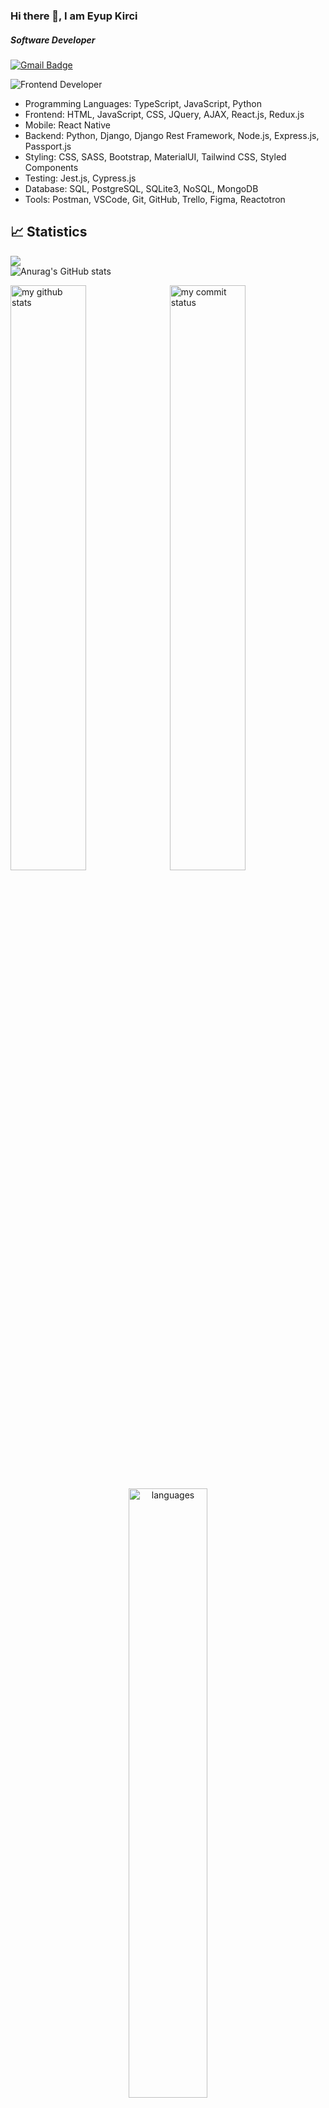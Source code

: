 ### Hi there 👋, I am Eyup Kirci 
##### Software Developer
[![Gmail Badge](https://img.shields.io/badge/Gmail-D14836?style=for-the-badge&logo=gmail&logoColor=white)](https://mail.google.com/mail/u/0/?hl=tr&tf=cm&fs=1&to=eyupkirci@gmail.com)
<!-- [![LinkedIn Badge](https://img.shields.io/badge/LinkedIn-0077B5?style=for-the-badge&logo=linkedin&logoColor=white)](https://www.linkedin.com/in/eyupkirci) -->

![Frontend Developer](https://media.giphy.com/media/iIqmM5tTjmpOB9mpbn/giphy.gif)

<!-- -  🌱 I’m A lifelong learner. 
-  ✨ Having knowledge;
-  in Frontend: HTML, CSS, JS, SASS, Bootstrap, Material UI, React.js, Redux, and React Native in Mobile Dev
-  in Backend: Python, Django, Django Rest Framework, SQL, Firebase, Postgresql, RestfulAPIs 
-  👯 Eager to contribute to team success through hard work, attention to details and excellent organizational skills.
-  📝 Believes in the importance of learning new things every day. 
-  👨‍💻 Motivated to learn, grow and excel in IT industry.
-  💬 Please feel free to reach out if you have any questions or suggestions.
-  😄 You can show some   ❤️    &nbsp; by starring some of the repositories
-  📫 How to reach me; -->
- Programming Languages: TypeScript, JavaScript, Python
- Frontend: HTML, JavaScript, CSS, JQuery, AJAX, React.js, Redux.js
- Mobile: React Native  
- Backend: Python, Django, Django Rest Framework, Node.js, Express.js, Passport.js
- Styling: CSS, SASS, Bootstrap, MaterialUI, Tailwind CSS, Styled Components
- Testing: Jest.js, Cypress.js
- Database: SQL, PostgreSQL, SQLite3, NoSQL, MongoDB
- Tools: Postman, VSCode, Git, GitHub, Trello, Figma, Reactotron

## 📈 Statistics

![](https://komarev.com/ghpvc/?username=eyupkirci)
<br>
![Anurag's GitHub stats](https://github-readme-stats.vercel.app/api?eyupkirci=anuraghazra&show_icons=true)
<br>

<p align="left">
 <img src="https://github-readme-stats.vercel.app/api?username=eyupkirci&theme=chartreuse-dark" alt="my github stats" width="49%"/>&nbsp;
 <img src="https://github-readme-streak-stats.herokuapp.com/?user=eyupkirci&theme=chartreuse-dark" alt="my commit status" width="49%" />
</p>
<p align="center">
 <img src="https://github-readme-stats.vercel.app/api/top-langs/?username=eyupkirci&theme=chartreuse-dark&layout=compact" alt="languages" width="50%">
</p>
